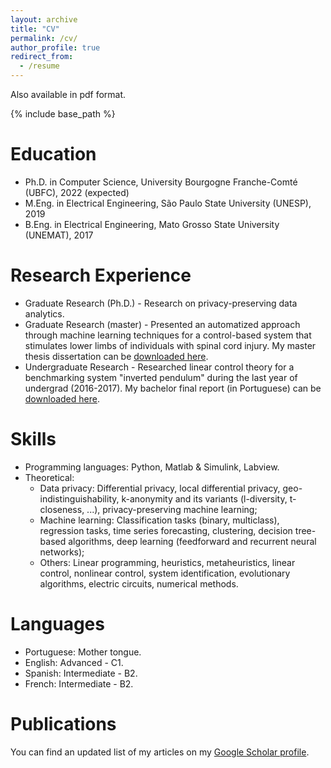 ```yaml
---
layout: archive
title: "CV"
permalink: /cv/
author_profile: true
redirect_from:
  - /resume
---
```


Also available in pdf format.

{% include base_path %}

Education
======
* Ph.D. in Computer Science, University Bourgogne Franche-Comté (UBFC), 2022 (expected)
* M.Eng. in Electrical Engineering, São Paulo State University (UNESP), 2019
* B.Eng. in Electrical Engineering, Mato Grosso State University (UNEMAT), 2017

Research Experience
======
* Graduate Research (Ph.D.) - Research on privacy-preserving data analytics.
* Graduate Research (master) - Presented an automatized approach through machine learning techniques for a control-based system that stimulates lower limbs of individuals with spinal cord injury. My master thesis dissertation can be [downloaded here](http://hharcolezi.github.io/files/2019_UNESP_Master_thesis_compressed.pdf).
* Undergraduate Research - Researched linear control theory for a benchmarking system "inverted pendulum" during the last year of undergrad (2016-2017). My bachelor final report (in Portuguese) can be [downloaded here](http://hharcolezi.github.io/files/2017_UNEMAT_Final_Work.pdf).

Skills
======
* Programming languages: Python, Matlab & Simulink, Labview.
* Theoretical: 
  * Data privacy: Differential privacy, local differential privacy, geo-indistinguishability, k-anonymity and its variants (l-diversity, t-closeness, ...), privacy-preserving machine learning;
  * Machine learning: Classification tasks (binary, multiclass), regression tasks, time series forecasting, clustering, decision tree-based algorithms, deep learning (feedforward and recurrent neural networks);
  * Others: Linear programming, heuristics, metaheuristics, linear control, nonlinear control, system identification, evolutionary algorithms, electric circuits, numerical methods.

Languages
======
* Portuguese: Mother tongue.
* English: Advanced - C1.
* Spanish: Intermediate - B2.
* French: Intermediate - B2.

Publications
======
You can find an updated list of my articles on my [Google Scholar profile](https://scholar.google.com/citations?hl=en&user=VJgSocwAAAAJ).

